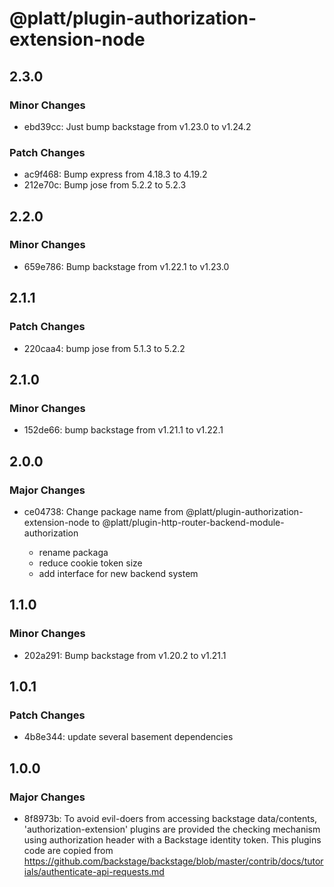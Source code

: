 # @platt/plugin-authorization-extension-node

## 2.3.0

### Minor Changes

- ebd39cc: Just bump backstage from v1.23.0 to v1.24.2

### Patch Changes

- ac9f468: Bump express from 4.18.3 to 4.19.2
- 212e70c: Bump jose from 5.2.2 to 5.2.3

## 2.2.0

### Minor Changes

- 659e786: Bump backstage from v1.22.1 to v1.23.0

## 2.1.1

### Patch Changes

- 220caa4: bump jose from 5.1.3 to 5.2.2

## 2.1.0

### Minor Changes

- 152de66: bump backstage from v1.21.1 to v1.22.1

## 2.0.0

### Major Changes

- ce04738: Change package name from @platt/plugin-authorization-extension-node to @platt/plugin-http-router-backend-module-authorization

  - rename packaga
  - reduce cookie token size
  - add interface for new backend system

## 1.1.0

### Minor Changes

- 202a291: Bump backstage from v1.20.2 to v1.21.1

## 1.0.1

### Patch Changes

- 4b8e344: update several basement dependencies

## 1.0.0

### Major Changes

- 8f8973b: To avoid evil-doers from accessing backstage data/contents,
  'authorization-extension' plugins are provided the checking mechanism
  using authorization header with a Backstage identity token.
  This plugins code are copied from https://github.com/backstage/backstage/blob/master/contrib/docs/tutorials/authenticate-api-requests.md
